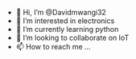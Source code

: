 - 👋 Hi, I’m @Davidmwangi32
- 👀 I’m interested in electronics
- 🌱 I’m currently learning python
- 💞️ I’m looking to collaborate on IoT
- 📫 How to reach me ...

<!---
Davidmwangi32/Davidmwangi32 is a ✨ special ✨ repository because its `README.md` (this file) appears on your GitHub profile.
You can click the Preview link to take a look at your changes.
--->
